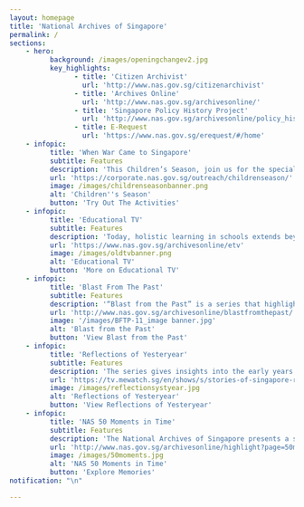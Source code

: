 ```yaml
---
layout: homepage
title: 'National Archives of Singapore'
permalink: /
sections:
    - hero:
          background: /images/openingchangev2.jpg
          key_highlights:
                - title: 'Citizen Archivist'
                  url: 'http://www.nas.gov.sg/citizenarchivist'
                - title: 'Archives Online'
                  url: 'http://www.nas.gov.sg/archivesonline/'
                - title: 'Singapore Policy History Project'
                  url: 'http://www.nas.gov.sg/archivesonline/policy_history/'
                - title: E-Request
                  url: 'https://www.nas.gov.sg/erequest/#/home'
    - infopic:
          title: 'When War Came to Singapore'
          subtitle: Features
          description: 'This Children’s Season, join us for the special online edition of activities from the Former Ford Factory. Parents and children can learn about life during the Japanese Occupation in Singapore and listen to powerful survivor stories.'
          url: 'https://corporate.nas.gov.sg/outreach/childrenseason/'
          image: /images/childrenseasonbanner.png
          alt: 'Children''s Season'
          button: 'Try Out The Activities'
    - infopic:
          title: 'Educational TV'
          subtitle: Features
          description: 'Today, holistic learning in schools extends beyond the classroom, with a focus on new skills like programming and coding. But back in the 1960s, schools were already embarking on this concept with a series of educational videos to expand students’ horizons beyond school curriculum. Browse through a selection of Educational Television (ETV) programmes produced by the Curriculum Development Institute of Singapore (CDIS) and its predecessors from 1967-1983.'
          url: 'https://www.nas.gov.sg/archivesonline/etv'
          image: /images/oldtvbanner.png
          alt: 'Educational TV'
          button: 'More on Educational TV'
    - infopic:
          title: 'Blast From The Past'
          subtitle: Features
          description: '“Blast from the Past” is a series that highlights some of Singapore’s shared experiences through the collections of the National Archives of Singapore.  Browse through our curated selection of photos, audiovisual content, declassified government files and oral history excerpts to find out more on Singapore’s past experiences.'
          url: 'http://www.nas.gov.sg/archivesonline/blastfromthepast/'
          image: '/images/BFTP-11_image banner.jpg'
          alt: 'Blast from the Past'
          button: 'View Blast from the Past'
    - infopic:
          title: 'Reflections of Yesteryear'
          subtitle: Features
          description: 'The series gives insights into the early years of Singapore’s independence, and shows some of the challenges faced and conquered. These speeches and interviews preserved by the National Archives of Singapore convey messages of strength and hope. They are particularly relevant to us in this current time, as the nation celebrates another year of nationhood, in the midst of a historic health and economic situation.'
          url: 'https://tv.mewatch.sg/en/shows/s/stories-of-singapore-reflections-of-yesteryear/episodes'
          image: /images/reflectionsystyear.jpg
          alt: 'Reflections of Yesteryear'
          button: 'View Reflections of Yesteryear'
    - infopic:
          title: 'NAS 50 Moments in Time'
          subtitle: Features
          description: 'The National Archives of Singapore presents a selection of audiovisual materials and oral history interviews that we have collected and judiciously preserved over the past 50 years for you and our future generations. They capture the times that Singaporeans celebrated, stood up proudly and even cried. Travel to scenes that have vanished and enjoy the treasured memories of Singaporeans from different walks of life.'
          url: 'http://www.nas.gov.sg/archivesonline/highlight?page=50moments'
          image: /images/50moments.jpg
          alt: 'NAS 50 Moments in Time'
          button: 'Explore Memories'
notification: "\n"

---
```

